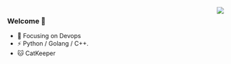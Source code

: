 <img align="right" src="https://github-readme-stats.vercel.app/api?username=qinguoyi&show_icons=true&icon_color=CE1D2D&text_color=718096&bg_color=ffffff&hide_title=true" />

### Welcome 👋
- :orange_book: Focusing on Devops
- ⚡ Python / Golang / C++.
- :cat: CatKeeper
